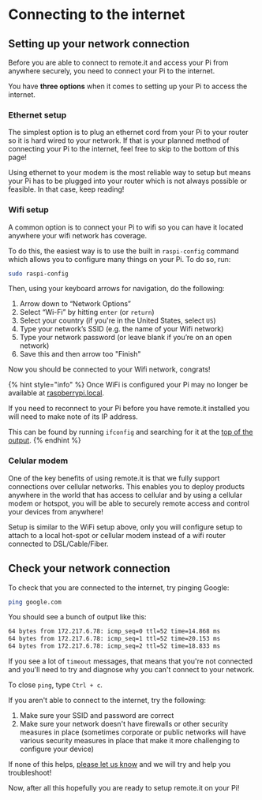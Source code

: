 # Connecting to the internet

## Setting up your network connection

Before you are able to connect to remote.it and access your Pi from anywhere securely, you need to connect your Pi to the internet.

You have **three options** when it comes to setting up your Pi to access the internet.

### Ethernet setup

The simplest option is to plug an ethernet cord from your Pi to your router so it is hard wired to your network. If that is your planned method of connecting your Pi to the internet, feel free to skip to the bottom of this page!

Using ethernet to your modem is the most reliable way to setup but means your Pi has to be plugged into your router which is not always possible or feasible. In that case, keep reading!

### Wifi setup

A common option is to connect your Pi to wifi so you can have it located anywhere your wifi network has coverage.

To do this, the easiest way is to use the built in `raspi-config` command which allows you to configure many things on your Pi. To do so, run:

```bash
sudo raspi-config
```

Then, using your keyboard arrows for navigation, do the following:

1. Arrow down to “Network Options”
2. Select “Wi-Fi” by hitting `enter` \(or `return`\)
3. Select your country \(if you're in the United States, select `US`\)
4. Type your network’s SSID \(e.g. the name of your Wifi network\)
5. Type your network password \(or leave blank if you’re on an open network\)
6. Save this and then arrow too "Finish"

Now you should be connected to your Wifi network, congrats!

{% hint style="info" %}
Once WiFi is configured your Pi may no longer be available at [raspberrypi.local](http://raspberrypi.local). 

If you need to reconnect to your Pi before you have remote.it installed you will need to make note of its IP address. 

This can be found by running `ifconfig` and searching for it at the [top of the output](https://stackoverflow.com/questions/8529181/which-terminal-command-to-get-just-ip-address-and-nothing-else).
{% endhint %}

### Celular modem

One of the key benefits of using remote.it is that we fully support connections over cellular networks. This enables you to deploy products anywhere in the world that has access to cellular and by using a cellular modem or hotspot, you will be able to securely remote access and control your devices from anywhere!

Setup is similar to the WiFi setup above, only you will configure setup to attach to a local hot-spot or cellular modem instead of a wifi router connected to DSL/Cable/Fiber.

## Check your network connection

To check that you are connected to the internet, try pinging Google:

```bash
ping google.com
```

You should see a bunch of output like this:

```bash
64 bytes from 172.217.6.78: icmp_seq=0 ttl=52 time=14.868 ms
64 bytes from 172.217.6.78: icmp_seq=1 ttl=52 time=20.153 ms
64 bytes from 172.217.6.78: icmp_seq=2 ttl=52 time=18.833 ms
```

If you see a lot of `timeout` messages, that means that you're not connected and you'll need to try and diagnose why you can't connect to your network.

To close `ping`, type `Ctrl + c`.

If you aren't able to connect to the internet, try the following:

1. Make sure your SSID and password are correct
2. Make sure your network doesn't have firewalls or other security measures in place \(sometimes corporate or public networks will have various security measures in place that make it more challenging to configure your device\)

If none of this helps, [please let us know](https://remot3it.zendesk.com) and we will try and help you troubleshoot!

Now, after all this hopefully you are ready to setup remote.it on your Pi!



